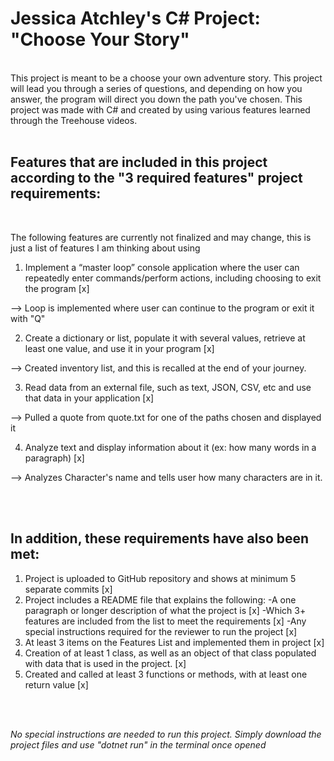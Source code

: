  # Jessica Atchley's C# Project: "Choose Your Story"
<br>
 This project is meant to be a choose your own adventure story. This project will lead you through a series of questions, and depending on how you answer, the program will direct you down the path you've chosen. This project was made with C# and created by using various features learned through the Treehouse videos.
<br>
<br>

## Features that are included in this project according to the "3 required features" project requirements:
<br>


The following features are currently not finalized and may change, this is just a list of features I am thinking about using


1. Implement a “master loop” console application where the user can repeatedly enter commands/perform actions, including choosing to exit the program [x]

--> Loop is implemented where user can continue to the program or exit it with "Q"

2. Create a dictionary or list, populate it with several values, retrieve at least one value, and use it in your program [x]

--> Created inventory list, and this is recalled at the end of your journey.

3. Read data from an external file, such as text, JSON, CSV, etc and use that data in your application [x]

--> Pulled a quote from quote.txt for one of the paths chosen and displayed it

4. Analyze text and display information about it (ex: how many words in a paragraph) [x]

--> Analyzes Character's name and tells user how many characters are in it. 



<br>
<br>

## In addition, these requirements have also been met:

1. Project is uploaded to GitHub repository and shows at minimum 5 separate commits [x]
2. Project includes a README file that explains the following:
-A one paragraph or longer description of what the project is [x]
-Which 3+ features are included from the list to meet the requirements [x]
-Any special instructions required for the reviewer to run the project [x]
3. At least 3 items on the Features List and implemented them in project [x]
4. Creation of at least 1 class, as well as an object of that class populated with data that is used in the project. [x]
5. Created and called at least 3 functions or methods, with at least one return value [x]
<br>
<br>


*No special instructions are needed to run this project. Simply download the project files and use "dotnet run" in the terminal once opened*